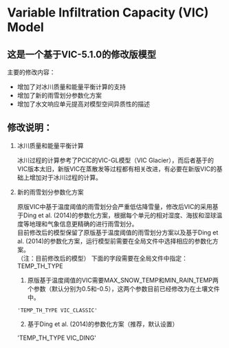 # Variable Infiltration Capacity (VIC) Model
## 这是一个基于VIC-5.1.0的修改版模型
主要的修改内容：
- 增加了对冰川质量和能量平衡计算的支持
- 增加了新的雨雪划分参数化方案
- 增加了水文响应单元提高对模型空间异质性的描述

## 修改说明：
1. 冰川质量和能量平衡计算<br>

   冰川过程的计算参考了PCIC的VIC-GL模型（VIC Glacier），而后者基于的VIC版本太旧，新版VIC在蒸散发等过程都有相关改进，有必要在新版VIC的基础上增加对于冰川过程的计算。

2. 新的雨雪划分参数化方案<br>

   原版VIC中基于温度阈值的雨雪划分会严重低估降雪量，修改后VIC的采用基于Ding et al. (2014)的参数化方案，根据每个单元的相对湿度、海拔和湿球温度等地理和气象信息更精确的进行雨雪划分。<br>
   目前修改后的模型保留了原版基于温度阈值的雨雪划分方案以及基于Ding et al. (2014)的参数化方案，运行模型前需要在全局文件中选择相应的参数化方案。<br>
   （注：目前修改后的模型）
   下面的字段需要在全局文件中指定：TEMP_TH_TYPE
   
   1. 原版基于温度阈值的VIC需要MAX_SNOW_TEMP和MIN_RAIN_TEMP两个参数（默认分别为0.5和-0.5），这两个参数目前已经修改为在土壤文件中。<br>
   ```
   'TEMP_TH_TYPE VIC_CLASSIC'
   ```
   2. 基于Ding et al. (2014)的参数化方案（推荐，默认设置）<br>
   
   'TEMP_TH_TYPE VIC_DING'
   


